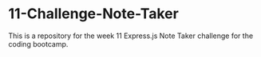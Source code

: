 # 11-Challenge-Note-Taker
This is a repository for the week 11 Express.js Note Taker challenge for the coding bootcamp.
